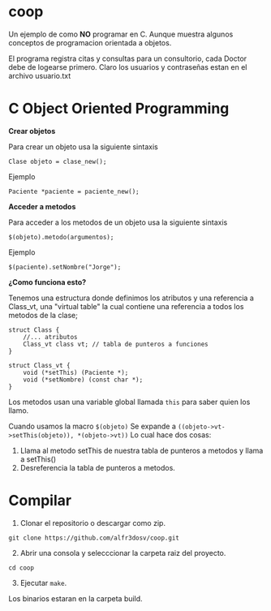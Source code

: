 # coop

Un ejemplo de como **NO** programar en C. Aunque muestra algunos conceptos de programacion orientada a objetos.

El programa registra citas y consultas para un consultorio, cada Doctor debe de logearse primero. Claro los usuarios y contraseñas estan en el archivo usuario.txt

# C Object Oriented Programming

**Crear objetos**

Para crear un objeto usa la siguiente sintaxis
```
Clase objeto = clase_new();
```

Ejemplo
```
Paciente *paciente = paciente_new();
```

**Acceder a metodos**

Para acceder a los metodos de un objeto usa la siguiente sintaxis
```
$(objeto).metodo(argumentos);
```

Ejemplo
```
$(paciente).setNombre("Jorge");
```

**¿Como funciona esto?**

Tenemos una estructura donde definimos los atributos y una referencia a Class_vt, una "virtual table" la cual contiene una referencia a todos los metodos de la clase;
```
struct Class {
	//... atributos
	Class_vt class vt; // tabla de punteros a funciones
}

struct Class_vt {
	void (*setThis) (Paciente *);
	void (*setNombre) (const char *);
}
```
Los metodos usan una variable global llamada ``this`` para saber quien los llamo.

Cuando usamos la macro ``$(objeto)``
Se expande a ``((objeto->vt->setThis(objeto)), *(objeto->vt))``
Lo cual hace dos cosas:
 1. Llama al metodo setThis de nuestra tabla de punteros a metodos y llama a setThis()
 2. Desreferencia la tabla de punteros a metodos.

# Compilar

1. Clonar el repositorio o descargar como zip.
```
git clone https://github.com/alfr3dosv/coop.git
```
2. Abrir una consola y selecccionar la carpeta raiz del proyecto.
```
cd coop
```
3. Ejecutar ``make``.

Los binarios estaran en la carpeta build.
